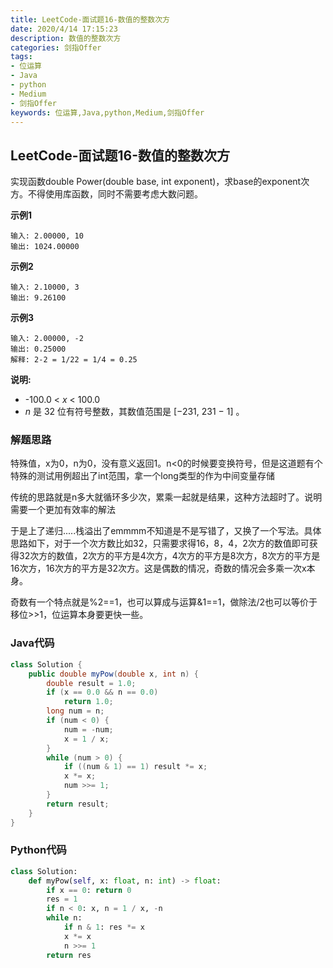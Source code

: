 ```yaml
---
title: LeetCode-面试题16-数值的整数次方
date: 2020/4/14 17:15:23
description: 数值的整数次方
categories: 剑指Offer
tags: 
- 位运算
- Java
- python
- Medium
- 剑指Offer
keywords: 位运算,Java,python,Medium,剑指Offer
---
```


## LeetCode-面试题16-数值的整数次方

实现函数double Power(double base, int exponent)，求base的exponent次方。不得使用库函数，同时不需要考虑大数问题。

 <!--more-->

**示例1**

```
输入: 2.00000, 10
输出: 1024.00000
```

**示例2**

```
输入: 2.10000, 3
输出: 9.26100
```

**示例3**

```
输入: 2.00000, -2
输出: 0.25000
解释: 2-2 = 1/22 = 1/4 = 0.25
```

**说明:**

- -100.0 < *x* < 100.0
- *n* 是 32 位有符号整数，其数值范围是 [−231, 231 − 1] 。

### 解题思路

特殊值，x为0，n为0，没有意义返回1。n<0的时候要变换符号，但是这道题有个特殊的测试用例超出了int范围，拿一个long类型的作为中间变量存储

传统的思路就是n多大就循环多少次，累乘一起就是结果，这种方法超时了。说明需要一个更加有效率的解法

于是上了递归.....栈溢出了emmmm不知道是不是写错了，又换了一个写法。具体思路如下，对于一个次方数比如32，只需要求得16，8，4，2次方的数值即可获得32次方的数值，2次方的平方是4次方，4次方的平方是8次方，8次方的平方是16次方，16次方的平方是32次方。这是偶数的情况，奇数的情况会多乘一次x本身。

奇数有一个特点就是%2==1，也可以算成与运算&1==1，做除法/2也可以等价于移位>>1，位运算本身要更快一些。

### Java代码

```java
class Solution {
    public double myPow(double x, int n) {
        double result = 1.0;
        if (x == 0.0 && n == 0.0)
            return 1.0;
        long num = n;
        if (num < 0) {
            num = -num;
            x = 1 / x;
        }
        while (num > 0) {
            if ((num & 1) == 1) result *= x;
            x *= x;
            num >>= 1;
        }
        return result;
    }
}
```

### Python代码

```python
class Solution:
    def myPow(self, x: float, n: int) -> float:
        if x == 0: return 0
        res = 1
        if n < 0: x, n = 1 / x, -n
        while n:
            if n & 1: res *= x
            x *= x
            n >>= 1
        return res
```

